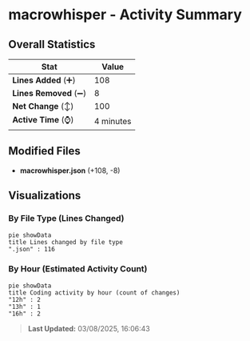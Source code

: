 # macrowhisper - Activity Summary 

## Overall Statistics

| Stat                   | Value                                                             |
| ---------------------- | ----------------------------------------------------------------- |
| **Lines Added** (➕)   | 108                                          |
| **Lines Removed** (➖) | 8                                        |
| **Net Change** (↕)    | 100                |
| **Active Time** (⌚)   | 4 minutes |


## Modified Files
- **macrowhisper.json** (+108, -8)

## Visualizations

### By File Type (Lines Changed)

```mermaid
pie showData
title Lines changed by file type
".json" : 116
```

### By Hour (Estimated Activity Count)

```mermaid
pie showData
title Coding activity by hour (count of changes)
"12h" : 2
"13h" : 1
"16h" : 2
```


> **Last Updated:** 03/08/2025, 16:06:43